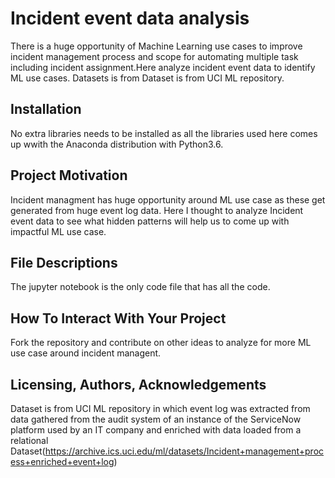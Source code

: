 # Incident event data analysis

There is a huge opportunity of Machine Learning use cases to improve incident management process and scope for automating multiple task including incident assignment.Here analyze incident event data to identify ML use cases. Datasets is from Dataset is from UCI ML repository.

## Installation

No extra libraries needs to be installed as all the libraries used here comes up wwith the Anaconda distribution with Python3.6.

## Project Motivation 

Incident managment has huge opportunity around ML use case as these get generated from huge event log data. Here I thought to analyze Incident event data to see what hidden patterns will help us to come up with impactful ML use case.

## File Descriptions 

The jupyter notebook is the only code file that has all the code.

## How To Interact With Your Project 

Fork the repository and contribute on other ideas to analyze for more ML use case around incident managent.

## Licensing, Authors, Acknowledgements 

Dataset is from UCI ML repository in which event log was extracted from data gathered from the audit system of an instance of the ServiceNow platform used by an IT company and enriched with data loaded from a relational Dataset(https://archive.ics.uci.edu/ml/datasets/Incident+management+process+enriched+event+log)
